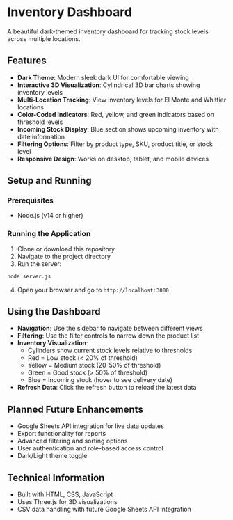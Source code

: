 # Inventory Dashboard

A beautiful dark-themed inventory dashboard for tracking stock levels across multiple locations.

## Features

- **Dark Theme**: Modern sleek dark UI for comfortable viewing
- **Interactive 3D Visualization**: Cylindrical 3D bar charts showing inventory levels
- **Multi-Location Tracking**: View inventory levels for El Monte and Whittier locations
- **Color-Coded Indicators**: Red, yellow, and green indicators based on threshold levels
- **Incoming Stock Display**: Blue section shows upcoming inventory with date information
- **Filtering Options**: Filter by product type, SKU, product title, or stock level
- **Responsive Design**: Works on desktop, tablet, and mobile devices

## Setup and Running

### Prerequisites

- Node.js (v14 or higher)

### Running the Application

1. Clone or download this repository
2. Navigate to the project directory
3. Run the server:

```bash
node server.js
```

4. Open your browser and go to `http://localhost:3000`

## Using the Dashboard

- **Navigation**: Use the sidebar to navigate between different views
- **Filtering**: Use the filter controls to narrow down the product list
- **Inventory Visualization**: 
  - Cylinders show current stock levels relative to thresholds
  - Red = Low stock (< 20% of threshold)
  - Yellow = Medium stock (20-50% of threshold)
  - Green = Good stock (> 50% of threshold)
  - Blue = Incoming stock (hover to see delivery date)
- **Refresh Data**: Click the refresh button to reload the latest data

## Planned Future Enhancements

- Google Sheets API integration for live data updates
- Export functionality for reports
- Advanced filtering and sorting options
- User authentication and role-based access control
- Dark/Light theme toggle

## Technical Information

- Built with HTML, CSS, JavaScript
- Uses Three.js for 3D visualizations
- CSV data handling with future Google Sheets API integration 